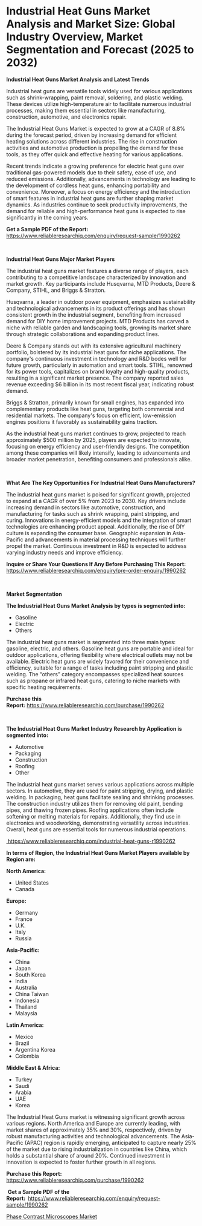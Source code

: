 <p><h1>Industrial Heat Guns Market Analysis and Market Size: Global Industry Overview, Market Segmentation and Forecast (2025 to 2032)</h1></p><p><strong>Industrial Heat Guns Market Analysis and Latest Trends</strong></p>
<p><p>Industrial heat guns are versatile tools widely used for various applications such as shrink-wrapping, paint removal, soldering, and plastic welding. These devices utilize high-temperature air to facilitate numerous industrial processes, making them essential in sectors like manufacturing, construction, automotive, and electronics repair. </p><p>The Industrial Heat Guns Market is expected to grow at a CAGR of 8.8% during the forecast period, driven by increasing demand for efficient heating solutions across different industries. The rise in construction activities and automotive production is propelling the demand for these tools, as they offer quick and effective heating for various applications.</p><p>Recent trends indicate a growing preference for electric heat guns over traditional gas-powered models due to their safety, ease of use, and reduced emissions. Additionally, advancements in technology are leading to the development of cordless heat guns, enhancing portability and convenience. Moreover, a focus on energy efficiency and the introduction of smart features in industrial heat guns are further shaping market dynamics. As industries continue to seek productivity improvements, the demand for reliable and high-performance heat guns is expected to rise significantly in the coming years.</p></p>
<p><strong>Get a Sample PDF of the Report:&nbsp;</strong> <a href="https://www.reliableresearchiq.com/enquiry/request-sample/1990262?utm_campaign=2042&utm_medium=2&utm_source=Github&utm_content=ia&utm_term=20022025&utm_id=industrial-heat-guns">https://www.reliableresearchiq.com/enquiry/request-sample/1990262</a></p>
<p>&nbsp;</p>
<p><strong>Industrial Heat Guns Major Market Players</strong></p>
<p><p>The industrial heat guns market features a diverse range of players, each contributing to a competitive landscape characterized by innovation and market growth. Key participants include Husqvarna, MTD Products, Deere & Company, STIHL, and Briggs & Stratton.</p><p>Husqvarna, a leader in outdoor power equipment, emphasizes sustainability and technological advancements in its product offerings and has shown consistent growth in the industrial segment, benefiting from increased demand for DIY home improvement projects. MTD Products has carved a niche with reliable garden and landscaping tools, growing its market share through strategic collaborations and expanding product lines.</p><p>Deere & Company stands out with its extensive agricultural machinery portfolio, bolstered by its industrial heat guns for niche applications. The company's continuous investment in technology and R&D bodes well for future growth, particularly in automation and smart tools. STIHL, renowned for its power tools, capitalizes on brand loyalty and high-quality products, resulting in a significant market presence. The company reported sales revenue exceeding $6 billion in its most recent fiscal year, indicating robust demand.</p><p>Briggs & Stratton, primarily known for small engines, has expanded into complementary products like heat guns, targeting both commercial and residential markets. The company's focus on efficient, low-emission engines positions it favorably as sustainability gains traction.</p><p>As the industrial heat guns market continues to grow, projected to reach approximately $500 million by 2025, players are expected to innovate, focusing on energy efficiency and user-friendly designs. The competition among these companies will likely intensify, leading to advancements and broader market penetration, benefiting consumers and professionals alike.</p></p>
<p>&nbsp;</p>
<p><strong>What Are The Key Opportunities For Industrial Heat Guns Manufacturers?</strong></p>
<p><p>The industrial heat guns market is poised for significant growth, projected to expand at a CAGR of over 5% from 2023 to 2030. Key drivers include increasing demand in sectors like automotive, construction, and manufacturing for tasks such as shrink wrapping, paint stripping, and curing. Innovations in energy-efficient models and the integration of smart technologies are enhancing product appeal. Additionally, the rise of DIY culture is expanding the consumer base. Geographic expansion in Asia-Pacific and advancements in material processing techniques will further propel the market. Continuous investment in R&D is expected to address varying industry needs and improve efficiency.</p></p>
<p><strong>Inquire or Share Your Questions If Any Before Purchasing This Report:</strong> <a href="https://www.reliableresearchiq.com/enquiry/pre-order-enquiry/1990262?utm_campaign=2042&utm_medium=2&utm_source=Github&utm_content=ia&utm_term=20022025&utm_id=industrial-heat-guns">https://www.reliableresearchiq.com/enquiry/pre-order-enquiry/1990262</a></p>
<p>&nbsp;</p>
<p><strong>Market Segmentation</strong></p>
<p><strong>The Industrial Heat Guns Market Analysis by types is segmented into:</strong></p>
<p><ul><li>Gasoline</li><li>Electric</li><li>Others</li></ul></p>
<p><p>The industrial heat guns market is segmented into three main types: gasoline, electric, and others. Gasoline heat guns are portable and ideal for outdoor applications, offering flexibility where electrical outlets may not be available. Electric heat guns are widely favored for their convenience and efficiency, suitable for a range of tasks including paint stripping and plastic welding. The “others” category encompasses specialized heat sources such as propane or infrared heat guns, catering to niche markets with specific heating requirements.</p></p>
<p><strong>Purchase this Report:&nbsp;</strong><a href="https://www.reliableresearchiq.com/purchase/1990262?utm_campaign=2042&utm_medium=2&utm_source=Github&utm_content=ia&utm_term=20022025&utm_id=industrial-heat-guns">https://www.reliableresearchiq.com/purchase/1990262</a></p>
<p>&nbsp;</p>
<p><strong>The Industrial Heat Guns Market Industry Research by Application is segmented into:</strong></p>
<p><ul><li>Automotive</li><li>Packaging</li><li>Construction</li><li>Roofing</li><li>Other</li></ul></p>
<p><p>The industrial heat guns market serves various applications across multiple sectors. In automotive, they are used for paint stripping, drying, and plastic welding. In packaging, heat guns facilitate sealing and shrinking processes. The construction industry utilizes them for removing old paint, bending pipes, and thawing frozen pipes. Roofing applications often include softening or melting materials for repairs. Additionally, they find use in electronics and woodworking, demonstrating versatility across industries. Overall, heat guns are essential tools for numerous industrial operations.</p></p>
<p><a href="https://www.reliableresearchiq.com/industrial-heat-guns-r1990262?utm_campaign=2042&utm_medium=2&utm_source=Github&utm_content=ia&utm_term=20022025&utm_id=industrial-heat-guns">&nbsp;https://www.reliableresearchiq.com/industrial-heat-guns-r1990262</a></p>
<p><strong>In terms of Region, the Industrial Heat Guns Market Players available by Region are:</strong></p>
<p>
    <p> <strong> North America: </strong>
        <ul>
            <li>United States</li>
            <li>Canada</li>
        </ul>
        </p> 
    <p> <strong> Europe: </strong>
        <ul>
            <li>Germany</li>
            <li>France</li>
            <li>U.K.</li>
            <li>Italy</li>
            <li>Russia</li>
        </ul>
        </p> 
    <p> <strong> Asia-Pacific: </strong>
        <ul>
            <li>China</li>
            <li>Japan</li>
            <li>South Korea</li>
            <li>India</li>
            <li>Australia</li>
            <li>China Taiwan</li>
            <li>Indonesia</li>
            <li>Thailand</li>
            <li>Malaysia</li>
        </ul>
        </p> 
    <p> <strong> Latin America: </strong>
        <ul>
            <li>Mexico</li>
            <li>Brazil</li>
            <li>Argentina Korea</li>
            <li>Colombia</li>
        </ul>
        </p> 
    <p> <strong> Middle East & Africa: </strong>
        <ul>
            <li>Turkey</li>
            <li>Saudi</li>
            <li>Arabia</li>
            <li>UAE</li>
            <li>Korea</li>
        </ul>
    </p>
    </p>
<p><p>The Industrial Heat Guns market is witnessing significant growth across various regions. North America and Europe are currently leading, with market shares of approximately 35% and 30%, respectively, driven by robust manufacturing activities and technological advancements. The Asia-Pacific (APAC) region is rapidly emerging, anticipated to capture nearly 25% of the market due to rising industrialization in countries like China, which holds a substantial share of around 20%. Continued investment in innovation is expected to foster further growth in all regions.</p></p>
<p><strong>Purchase this Report: </strong><a href="https://www.reliableresearchiq.com/purchase/1990262?utm_campaign=2042&utm_medium=2&utm_source=Github&utm_content=ia&utm_term=20022025&utm_id=industrial-heat-guns">https://www.reliableresearchiq.com/purchase/1990262</a></p>
<p>&nbsp;<strong>Get a Sample PDF of the Report:&nbsp;&nbsp;</strong><a href="https://www.reliableresearchiq.com/enquiry/request-sample/1990262?utm_campaign=2042&utm_medium=2&utm_source=Github&utm_content=ia&utm_term=20022025&utm_id=industrial-heat-guns">https://www.reliableresearchiq.com/enquiry/request-sample/1990262</a></p>
<p><strong></strong></p>
<p><p><a href="https://github.com/OlenFleming68/Market-Research-Report-List-1/blob/main/phase-contrast-microscopes-market.md?utm_campaign=2042&utm_medium=2&utm_source=Github&utm_content=ia&utm_term=20022025&utm_id=industrial-heat-guns">Phase Contrast Microscopes Market</a></p></p>